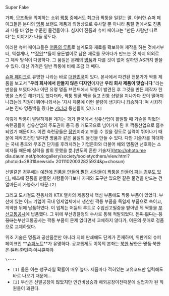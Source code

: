 Super Fake

가짜, 모조품을 의미하는 소위 [짝퉁](%EC%A7%9D%ED%89%81.md) 중에서도 최고급 짝퉁을 일컫는 말. 이러한 슈퍼
페이크들은 본디의 [명품](%EB%AA%85%ED%92%88.md) 브랜드 제품과 외형상으로 유사할 뿐 아니라 품질 면에서도 진품과
다를 바 없는 수준인 물건들이다. 심지어 진품과 슈퍼 페이크는 "만든 사람만 다르다"는 이야기가 나돌 정도다.

이러한 슈퍼 페이크들은 [어둠의 루트](%EC%96%B4%EB%91%A0%EC%9D%98%20%EB%A3%A8%ED%8A%B8.md)로
설계도와 재료를 확보하여 제작을 하는 것에서부터, 역설계나, **[장인](%EC%9E%A5%EC%9D%B8.md)**들이 용돈벌이로
남은 재료를 모아다가 만드는 것 까지 의외로 그 제작 방식이 다양하다. 그 품질은 본래의
[명품](%EB%AA%85%ED%92%88.md)과 다를 것이 없어 잘하면 AS까지 받을 수 있다. 대신 가격은 일반 짝퉁에 비해 조금
더 쎄다.

[슈퍼 페이크](%EC%8A%88%ED%8D%BC%20%ED%8E%98%EC%9D%B4%ED%81%AC.md)로 유명한 나라는 바로
[대한민국](%EB%8C%80%ED%95%9C%EB%AF%BC%EA%B5%AD.md)이 있다. 본사에서 파견된 전문가가 짝퉁 제품을
보고서 "**우리 회사에서 만들지 않은 디자인**이지만 **우리 회사 제품이 맞습니다**."라는 반응을 보였다거나 어떤 유명 명품 브랜드에서
짝퉁이 발견된 후 그것을 만든 제작자 한명을 스카웃 해가기도 했다더라, 짝퉁 명품 백을 들고 진퉁 샵앞을 지나가다 끈이 떨어져 나갔는데
직원이 뛰어나와서는 '자사 제품에 이런 불량이 생기다니 죄송하다.'며 사죄하고는 진짜 명품백을 줬다는
[카더라](%EC%B9%B4%EB%8D%94%EB%9D%BC.md) 통신들이 있다.`[1]`

이렇게 짝퉁이 발달하게된 계기는 과거 한국에서 섬유산업이 활발할 때 기술을 익혔던 숙련공들이 섬유산업의 주도권이 중국 등 개도국으로 넘어가게
된 후 짝퉁산업으로 흡수되었기 때문이다. 이런 숙련공들은 [장인](%EC%9E%A5%EC%9D%B8.md)이라고 부를 수 있을 정도로
실력이 뛰어나기 때문에 제작조건만 맞다면 명품과 같은 품질의 물건을 만들 수 있다. 다만 기술자를 하대하는 국내 풍토와 무조건 단가를
후려치려는 기업문화와 더불어 해외 명품만 선호하는 소비자들 때문에 실력을 발휘 못했을 뿐.[반도의 흔한 기술자](http://photo.me
dia.daum.net/photogallery/society/societyothers/view.html?photoid=2831&newsid=
20111020032825924&p=chosun)

신발같은 경우에는 [예전에 진품을 만들어 팔던 사람들이 짝퉁을 만들어 파는 경우도
있다.](http://www.ytn.co.kr/_ln/0115_201105061752211513) 애초에 진품을 만들던 사람들이다보니 자재와
도구만 있으면 같은 물건을 만드는 건 얼마든지 가능하기 때문.`[2]`

그리고 도시철도 전동차와 KTX 열차의 제동장치 핵심 부품에도 짝퉁 부품이 있었다. 부산에 있는 어느 기업이 국내 영세업체에서 생산한 짝퉁
부품을 독일제 부품으로 속이고, 계약한 뒤에 납품하였다. 이 업체는 어둠의 루트로 수입신고필증을 받아낸 뒤 짝퉁을
[부산교통공사](%EB%B6%80%EC%82%B0%EA%B5%90%ED%86%B5%EA%B3%B5%EC%82%AC.md)에 납품했다.
그 뒤에 부산경찰청의 수사로 통해 적발되었다. <del>돈이 없다는 징징대는</del>부산교통공사는 짝퉁 부품이 문제 없다면서 교체하지
않다가, 여론의 뭇매로 정품으로 교체하였다.

위조 기술은 명품과 공산품뿐만 아니라 지폐 판쇄에도 단계가 존재하며, 위판계의 슈퍼 페이크인
**[슈퍼노트](%EC%8A%88%ED%8D%BC%EB%85%B8%ED%8A%B8.md)**가 유명하다. 공교롭게도 이쪽의 본좌는
[북한](%EB%B6%81%ED%95%9C.md).<del>남한은 명품 북한은 달러 한민족 아니랄까봐</del>

`\----`

  * `[1]` 물론 이는 쌩구라일 확률이 매우 높다. 제품마다 적혀있는 고유코드만 입력해도 바로 나오기 때문에...
  * `[2]` 부산은 신발공장이 많았지만 인건비상승과 해외공장이전때문에 실업자가 된 직원들이 꽤된다.

